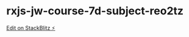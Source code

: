 # rxjs-jw-course-7d-subject-reo2tz

[Edit on StackBlitz ⚡️](https://stackblitz.com/edit/rxjs-jw-course-7d-subject-reo2tz)